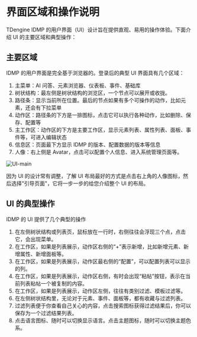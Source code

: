 # 界面区域和操作说明

TDengine IDMP 的用户界面（UI）设计旨在提供直观、易用的操作体验。下面介绍 UI 的主要区域和典型操作：

## 主要区域

IDMP 的用户界面是完全基于浏览器的。登录后的典型 UI 界面具有几个区域：

1. 主菜单：AI 问答、元素浏览器、仪表板、事件、基础库
2. 树状结构：最左侧是树状结构的浏览区，一个节点可以展开或收拢。
3. 路径条：显示当前所在位置。最后的节点如果有多个可操作的动作，比如元素，还会有下拉菜单
4. 动作区：路径条的下方是一排图标，点击它可以执行各种动作，比如删除、保存、配置等
5. 主工作区：动作区的下方是主要工作区，显示元素列表、属性列表、面板、事件等，可进入编辑状态
6. 信息区：页面最下方显示 IDMP 的版本、配置数据的版本等信息
7. 人像：右上侧是 Avatar，点击可以配置个人信息、进入系统管理页面等。

![UI-main](/docs-img/feature/UI-main.png)

因为 UI 的设计常有调整，了解 UI 布局最好的方式是点击右上角的人像图标，然后选择"引导页面"，它将一步一步的给您介绍整个 UI 的布局。

## UI 的典型操作

IDMP 的 UI 提供了几个典型的操作

1. 在左侧树状结构或列表页，鼠标放在一行时，右侧往往会浮现三个点，点击它，会出现菜单。
2. 在工作区，如果是列表展示，动作区右侧的“+”表示新增，比如新增元素、新增属性、新增面板等。
3. 在工作区，如果是列表展示，动作区最右侧的“配置”，可以配置列表可以显示的列。
4. 在工作区，如果是列表展示，动作区右侧，有时会出现“粘帖”按钮，表示在当前列表粘帖一个被复制的内容。
5. 在工作区，如果是列表展示，动作区左侧，往往有类别过滤、模板过滤等。
6. 在左侧树状结构里，无论对于元素、事件、面板等，都有收藏与过滤列表。
7. 过滤列表便于你查看自己关心的内容，点击搜索图标获得过滤结果后，你可以保存为一个过滤结果列表。
8. 点击语言图标、随时可以切换显示语言。点击主题图标，随时可以切换主题色系。
